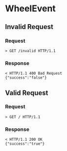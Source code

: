 # WheelEvent

## Invalid Request

### Request

```
> GET /invalid HTTP/1.1
```

### Response

```
< HTTP/1.1 400 Bad Request
{"success":"false"}
```

## Valid Request

### Request

```
> GET / HTTP/1.1
```

### Response

```
< HTTP/1.1 200 OK
{"success":"true"}
```
